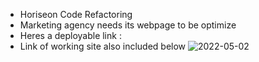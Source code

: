 * Horiseon Code Refactoring
* Marketing agency needs its webpage to be optimize
* Heres a deployable link :
* Link of working site also included below
![2022-05-02](https://user-images.githubusercontent.com/101676351/166324282-28a679b5-f66a-4381-95fa-18b3225830d3.png)
